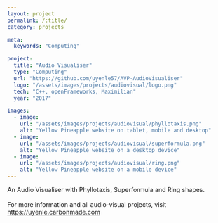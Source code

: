 ```yaml
---
layout: project
permalink: /:title/
category: projects

meta:
  keywords: "Computing"

project:
  title: "Audio Visualiser"
  type: "Computing"
  url: "https://github.com/uyenle57/AVP-AudioVisualiser"
  logo: "/assets/images/projects/audiovisual/logo.png"
  tech: "C++, openFrameworks, Maximilian"
  year: "2017"

images:
  - image:
    url: "/assets/images/projects/audiovisual/phyllotaxis.png"
    alt: "Yellow Pineapple website on tablet, mobile and desktop"
  - image:
    url: "/assets/images/projects/audiovisual/superformula.png"
    alt: "Yellow Pineapple website on a desktop device"
  - image:
    url: "/assets/images/projects/audiovisual/ring.png"
    alt: "Yellow Pineapple website on a mobile device"
---
```


<p>An Audio Visualiser with Phyllotaxis, Superformula and Ring shapes.
<br/><br/>
For more information and all audio-visual projects, visit <a href="https://uyenle.carbonmade.com">https://uyenle.carbonmade.com</a></p>
